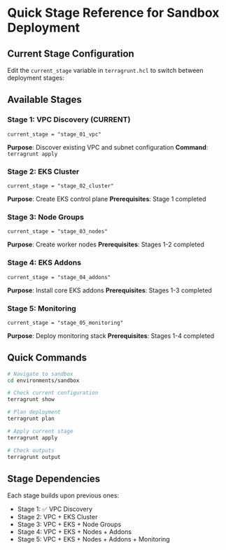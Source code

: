# Quick Stage Reference for Sandbox Deployment

## Current Stage Configuration
Edit the `current_stage` variable in `terragrunt.hcl` to switch between deployment stages:

## Available Stages

### Stage 1: VPC Discovery (CURRENT)
```hcl
current_stage = "stage_01_vpc"
```
**Purpose**: Discover existing VPC and subnet configuration
**Command**: `terragrunt apply`

### Stage 2: EKS Cluster
```hcl
current_stage = "stage_02_cluster"
```
**Purpose**: Create EKS control plane
**Prerequisites**: Stage 1 completed

### Stage 3: Node Groups
```hcl
current_stage = "stage_03_nodes"
```
**Purpose**: Create worker nodes
**Prerequisites**: Stages 1-2 completed

### Stage 4: EKS Addons
```hcl
current_stage = "stage_04_addons"
```
**Purpose**: Install core EKS addons
**Prerequisites**: Stages 1-3 completed

### Stage 5: Monitoring
```hcl
current_stage = "stage_05_monitoring"
```
**Purpose**: Deploy monitoring stack
**Prerequisites**: Stages 1-4 completed

## Quick Commands

```bash
# Navigate to sandbox
cd environments/sandbox

# Check current configuration
terragrunt show

# Plan deployment
terragrunt plan

# Apply current stage
terragrunt apply

# Check outputs
terragrunt output
```

## Stage Dependencies
Each stage builds upon previous ones:
- Stage 1: ✅ VPC Discovery
- Stage 2: VPC + EKS Cluster
- Stage 3: VPC + EKS + Node Groups  
- Stage 4: VPC + EKS + Nodes + Addons
- Stage 5: VPC + EKS + Nodes + Addons + Monitoring
